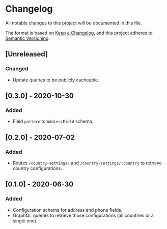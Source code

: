 # Changelog
All notable changes to this project will be documented in this file.

The format is based on [Keep a Changelog](https://keepachangelog.com/en/1.0.0/),
and this project adheres to [Semantic Versioning](https://semver.org/spec/v2.0.0.html).

## [Unreleased]
### Changed
- Update queries to be publicly cacheable.

## [0.3.0] - 2020-10-30
### Added
- Field `pattern` to `AddressField` schema.

## [0.2.0] - 2020-07-02
### Added
- Routes `/country-settings/` and `/country-settings/:country` to retrieve country configurations.

## [0.1.0] - 2020-06-30
### Added
- Configuration schema for address and phone fields.
- GraphQL queries to retrieve those configurations (all countries or a single one).
